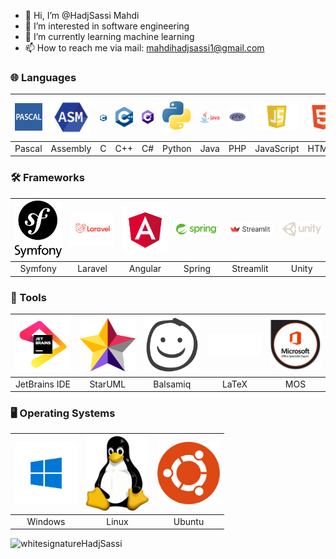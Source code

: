 - 👋 Hi, I’m @HadjSassi Mahdi
- 👀 I’m interested in software engineering
- 🌱 I’m currently learning machine learning
- 📫 How to reach me via mail: mahdihadjsassi1@gmail.com

### 🌐 Languages

| <img src="https://github.com/HadjSassi/HadjSassi/blob/main/pascal.jpg?raw=true" alt="Pascal" width="100"> | <img src="https://github.com/HadjSassi/HadjSassi/blob/main/asm.png?raw=true" alt="Assembly" width="100"> | <img src="https://github.com/HadjSassi/HadjSassi/blob/main/c.png?raw=true" alt="C" width="100"> | <img src="https://github.com/HadjSassi/HadjSassi/blob/main/c++.png?raw=true" alt="C++" width="100"> | <img src="https://github.com/HadjSassi/HadjSassi/blob/main/c%23.png?raw=true" alt="C#" width="100"> | <img src="https://github.com/HadjSassi/HadjSassi/blob/main/python.png?raw=true" alt="Python" width="100"> | <img src="https://github.com/HadjSassi/HadjSassi/blob/main/java.png?raw=true" alt="Java" width="100"> | <img src="https://github.com/HadjSassi/HadjSassi/blob/main/php.png?raw=true" alt="PHP" width="100"> | <img src="https://github.com/HadjSassi/HadjSassi/blob/main/js.png?raw=true" alt="JavaScript" width="100"> | <img src="https://github.com/HadjSassi/HadjSassi/blob/main/html.png?raw=true" alt="HTML5" width="100"> | <img src="https://github.com/HadjSassi/HadjSassi/blob/main/css.png?raw=true" alt="CSS3" width="100"> |
|:---:|:---:|:---:|:---:|:---:|:---:|:---:|:---:|:---:|:---:|:---:|
| Pascal | Assembly | C | C++ | C# | Python | Java | PHP | JavaScript | HTML5 | CSS3 |

### 🛠️ Frameworks 

| <img src="https://github.com/HadjSassi/HadjSassi/blob/main/symfony.png?raw=true" alt="Symfony" width="100"> | <img src="https://github.com/HadjSassi/HadjSassi/blob/main/laravel.png?raw=true" alt="Laravel" width="100"> | <img src="https://github.com/HadjSassi/HadjSassi/blob/main/angular.png?raw=true" alt="Angular" width="100"> | <img src="https://github.com/HadjSassi/HadjSassi/blob/main/spring.png?raw=true" alt="Spring" width="100"> | <img src="https://github.com/HadjSassi/HadjSassi/blob/main/streamlit.png?raw=true" alt="Streamlit" width="100"> | <img src="https://github.com/HadjSassi/HadjSassi/blob/main/unity.png?raw=true" alt="Unity" width="100"> |
|:---:|:---:|:---:|:---:|:---:|:---:|
| Symfony | Laravel | Angular | Spring | Streamlit | Unity |

### 🔧 Tools 

| <img src="https://github.com/HadjSassi/HadjSassi/blob/main/jetbrains.png?raw=true" alt="JetBrains IDE" width="100"> | <img src="https://github.com/HadjSassi/HadjSassi/blob/main/staruml.png?raw=true" alt="StarUML" width="100"> | <img src="https://github.com/HadjSassi/HadjSassi/blob/main/balsamiq.png?raw=true" alt="Balsamiq" width="100"> | <img src="https://github.com/HadjSassi/HadjSassi/blob/main/latex.png?raw=true" alt="LaTeX" width="100"> | <img src="https://github.com/HadjSassi/HadjSassi/blob/main/mos.png?raw=true" alt="MOS" width="100"> |
|:---:|:---:|:---:|:---:|:---:|
| JetBrains IDE | StarUML | Balsamiq | LaTeX | MOS |

### 🖥️ Operating Systems 

| <img src="https://github.com/HadjSassi/HadjSassi/blob/main/windows.webp?raw=true" alt="Windows" width="100"> | <img src="https://github.com/HadjSassi/HadjSassi/blob/main/linux.png?raw=true" alt="Linux" width="100"> | <img src="https://github.com/HadjSassi/HadjSassi/blob/main/ubuntu.png?raw=true" alt="Ubuntu" width="100"> |
|:---:|:---:|:---:|
| Windows | Linux | Ubuntu |

<img src="https://github.com/HadjSassi/HadjSassi/assets/74431887/63debbde-1a3e-4a70-9068-dead490d2434" alt="whitesignatureHadjSassi" width="200" height="200">

